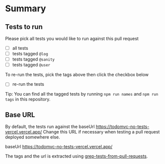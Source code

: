 # Summary

## Tests to run

Please pick all tests you would like to run against this pull request

- [ ] all tests
- [ ] tests tagged `@log`
- [ ] tests tagged `@sanity`
- [ ] tests tagged `@user`

To re-run the tests, pick the tags above then click the checkbox below

- [ ] re-run the tests

Tip: You can find all the tagged tests by running `npm run names` and `npm run tags` in this repository.

## Base URL

By default, the tests run against the baseUrl https://todomvc-no-tests-vercel.vercel.app/ Change this URL if necessary when testing a pull request deployed somewhere else.

baseUrl https://todomvc-no-tests-vercel.vercel.app/

The tags and the url is extracted using [grep-tests-from-pull-requests](https://github.com/bahmutov/grep-tests-from-pull-requests).
